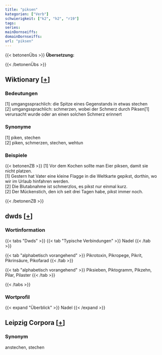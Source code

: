 ```yaml
---
title: "piksen"
kategorien: ["Verb"]
schwierigkeit: ["k2", "h2", "r19"]
tags:
series:
mainDornseiffs:
domainDornseiffs:
url: "piksen"
---
```


{{< betonenÜbs >}}
**Übersetzung:**  
  
{{< /betonenÜbs >}}

## Wiktionary [[+](https://de.wiktionary.org/wiki/piksen)]

### Bedeutungen
[1] umgangssprachlich: die Spitze eines Gegenstands in etwas stechen  
[2] umgangssprachlich: schmerzen, wobei der Schmerz durch Piksen[1] verursacht wurde oder an einen solchen Schmerz erinnert  

### Synonyme
[1] piken, stechen  
[2] piken, schmerzen, stechen, wehtun  

### Beispiele
{{< betonenZB >}}
[1] Vor dem Kochen sollte man Eier piksen, damit sie nicht platzen.  
[1] Gestern hat Vater eine kleine Flagge in die Weltkarte gepikst, dorthin, wo wir im Urlaub hinfahren werden.  
[2] Die Blutabnahme ist schmerzlos, es pikst nur einmal kurz.  
[2] Der Mückenstich, den ich seit drei Tagen habe, pikst immer noch.  

{{< /betonenZB >}}


## dwds [[+](https://www.dwds.de/wb/piksen)]

### Wortinformation
{{< tabs "Dwds" >}}
{{< tab "Typische Verbindungen" >}}
Nadel
{{< /tab >}}

{{< tab "alphabetisch vorangehend" >}}
Pikrotoxin, Pikropege, Pikrit, Pikrinsäure, Pikofarad
{{< /tab >}}

{{< tab "alphabetisch vorangehend" >}}
Piksieben, Piktogramm, Pikzehn, Pilar, Pilaster
{{< /tab >}}

{{< /tabs >}}

### Wortprofil
{{< expand "Überblick" >}} Nadel {{< /expand >}}

## Leipzig Corpora [[+](https://corpora.uni-leipzig.de/en/res?word=piksen&corpusId=deu_newscrawl-public_2018)]


### Synonym
anstechen, stechen

